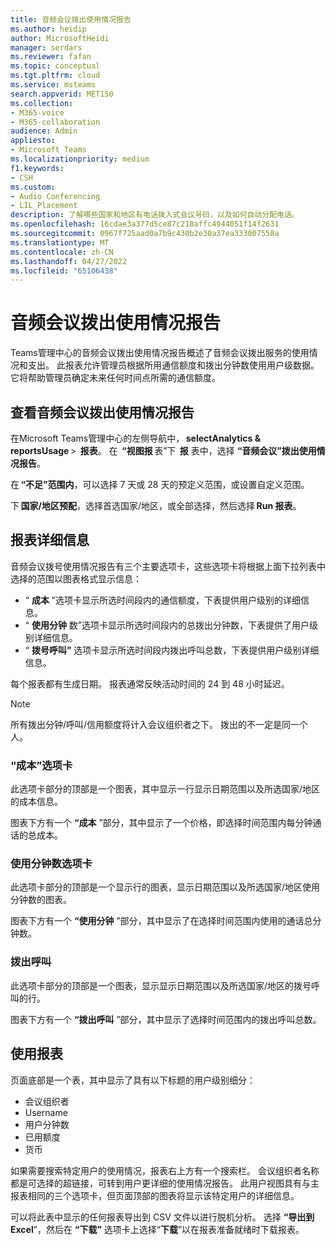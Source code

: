 ```yaml
---
title: 音频会议拨出使用情况报告
ms.author: heidip
author: MicrosoftHeidi
manager: serdars
ms.reviewer: fafan
ms.topic: conceptual
ms.tgt.pltfrm: cloud
ms.service: msteams
search.appverid: MET150
ms.collection:
- M365-voice
- M365-collaboration
audience: Admin
appliesto:
- Microsoft Teams
ms.localizationpriority: medium
f1.keywords:
- CSH
ms.custom:
- Audio Conferencing
- LIL_Placement
description: 了解哪些国家和地区有电话拨入式会议号码，以及如何自动分配电话。
ms.openlocfilehash: 16cdae3a377d5ce87c218affc4944051f14f2631
ms.sourcegitcommit: 0967f725aad0a7b9c430b2e30a37ea333007558a
ms.translationtype: MT
ms.contentlocale: zh-CN
ms.lasthandoff: 04/27/2022
ms.locfileid: "65106438"
---
```

# <a name="audio-conferencing-dial-out-usage-report"></a>音频会议拨出使用情况报告

Teams管理中心的音频会议拨出使用情况报告概述了音频会议拨出服务的使用情况和支出。 此报表允许管理员根据所用通信额度和拨出分钟数使用用户级数据。 它将帮助管理员确定未来任何时间点所需的通信额度。

## <a name="view-the-audio-conferencing-dial-out-usage-report"></a>查看音频会议拨出使用情况报告

在Microsoft Teams管理中心的左侧导航中， **selectAnalytics & reportsUsage** >  **报表**。 在  **“视图报** 表”下  **报** 表中，选择 **“音频会议”拨出使用情况报告**。

在 **“不足”范围内**，可以选择 7 天或 28 天的预定义范围，或设置自定义范围。

下 **国家/地区预配**，选择首选国家/地区，或全部选择，然后选择 **Run 报表**。

## <a name="report-details"></a>报表详细信息

音频会议拨号使用情况报告有三个主要选项卡，这些选项卡将根据上面下拉列表中选择的范围以图表格式显示信息：

- “ **成本** ”选项卡显示所选时间段内的通信额度，下表提供用户级别的详细信息。
- “ **使用分钟** 数”选项卡显示所选时间段内的总拨出分钟数，下表提供了用户级别详细信息。
- “ **拨号呼叫”** 选项卡显示所选时间段内拨出呼叫总数，下表提供用户级别详细信息。

每个报表都有生成日期。 报表通常反映活动时间的 24 到 48 小时延迟。

> [!NOTE]
> 所有拨出分钟/呼叫/信用额度将计入会议组织者之下。 拨出的不一定是同一个人。

### <a name="cost-tab"></a>“成本”选项卡

此选项卡部分的顶部是一个图表，其中显示一行显示日期范围以及所选国家/地区的成本信息。

图表下方有一个 **“成本** ”部分，其中显示了一个价格，即选择时间范围内每分钟通话的总成本。

### <a name="minutes-of-use-tab"></a>使用分钟数选项卡

此选项卡部分的顶部是一个显示行的图表，显示日期范围以及所选国家/地区使用分钟数的图表。

图表下方有一个 **“使用分钟** ”部分，其中显示了在选择时间范围内使用的通话总分钟数。

### <a name="dial-out-calls"></a>拨出呼叫

此选项卡部分的顶部是一个图表，显示显示日期范围以及所选国家/地区的拨号呼叫的行。

图表下方有一个 **“拨出呼叫** ”部分，其中显示了选择时间范围内的拨出呼叫总数。

## <a name="using-the-report"></a>使用报表

页面底部是一个表，其中显示了具有以下标题的用户级别细分：

- 会议组织者
- Username
- 用户分钟数
- 已用额度
- 货币

如果需要搜索特定用户的使用情况，报表右上方有一个搜索栏。 会议组织者名称都是可选择的超链接，可转到用户更详细的使用情况报告。 此用户视图具有与主报表相同的三个选项卡，但页面顶部的图表将显示该特定用户的详细信息。

可以将此表中显示的任何报表导出到 CSV 文件以进行脱机分析。 选择 **“导出到Excel**”，然后在 **“下载”** 选项卡上选择“**下载**”以在报表准备就绪时下载报表。
